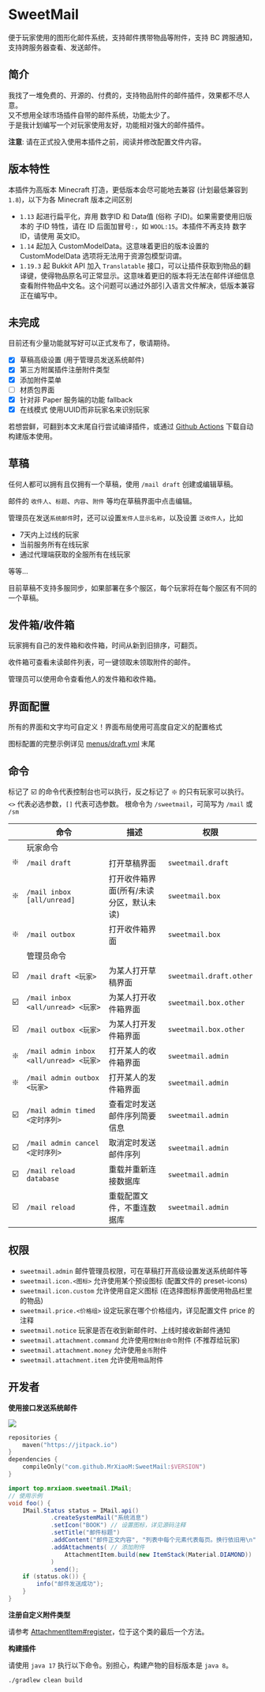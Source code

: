 # SweetMail

便于玩家使用的图形化邮件系统，支持邮件携带物品等附件，支持 BC 跨服通知，支持跨服务器查看、发送邮件。

## 简介

我找了一堆免费的、开源的、付费的，支持物品附件的邮件插件，效果都不尽人意。  
又不想用全球市场插件自带的邮件系统，功能太少了。  
于是我计划编写一个对玩家使用友好，功能相对强大的邮件插件。

**注意**: 请在正式投入使用本插件之前，阅读并修改配置文件内容。

## 版本特性

本插件为高版本 Minecraft 打造，更低版本会尽可能地去兼容 (计划最低兼容到 `1.8`)，以下为各 Minecraft 版本之间区别
+ `1.13` 起进行扁平化，弃用 数字ID 和 Data值 (俗称 子ID)。如果需要使用旧版本的 子ID 特性，请在 ID 后面加冒号`:`，如 `WOOL:15`。本插件不再支持 数字ID，请使用 英文ID。
+ `1.14` 起加入 CustomModelData。这意味着更旧的版本设置的 CustomModelData 选项将无法用于资源包模型词谓。
+ `1.19.3` 起 Bukkit API 加入 `Translatable` 接口，可以让插件获取到物品的翻译键，使得物品原名可正常显示。这意味着更旧的版本将无法在邮件详细信息查看附件物品中文名。这个问题可以通过外部引入语言文件解决，低版本兼容正在编写中。

## 未完成

目前还有少量功能就写好可以正式发布了，敬请期待。

+ [x] 草稿高级设置 (用于管理员发送系统邮件)
+ [x] 第三方附属插件注册附件类型
+ [x] 添加附件菜单
+ [ ] 材质包界面
+ [x] 针对非 Paper 服务端的功能 fallback
+ [x] 在线模式 使用UUID而非玩家名来识别玩家

若想尝鲜，可翻到本文末尾自行尝试编译插件，或通过 [Github Actions](https://github.com/MrXiaoM/SweetMail/actions/workflows/build.yml) 下载自动构建版本使用。

## 草稿

任何人都可以拥有且仅拥有一个草稿，使用 `/mail draft` 创建或编辑草稿。

邮件的 `收件人`、`标题`、`内容`、`附件` 等均在草稿界面中点击编辑。

管理员在发送`系统邮件`时，还可以设置`发件人显示名称`，以及设置 `泛收件人`，比如
+ 7天内上过线的玩家
+ 当前服务所有在线玩家
+ 通过代理端获取的全服所有在线玩家

等等…

目前草稿不支持多服同步，如果部署在多个服区，每个玩家将在每个服区有不同的一个草稿。

## 发件箱/收件箱

玩家拥有自己的发件箱和收件箱，时间从新到旧排序，可翻页。

收件箱可查看未读邮件列表，可一键领取未领取附件的邮件。

管理员可以使用命令查看他人的发件箱和收件箱。

## 界面配置

所有的界面和文字均可自定义！界面布局使用可高度自定义的配置格式

图标配置的完整示例详见 [menus/draft.yml](https://github.com/MrXiaoM/SweetMail/blob/main/src/main/resources/menus/draft.yml) 末尾

## 命令

标记了 ☑️ 的命令代表控制台也可以执行，反之标记了 ❇️ 的只有玩家可以执行。  
`<>` 代表必选参数，`[]` 代表可选参数。
根命令为 `/sweetmail`，可简写为 `/mail` 或 `/sm`

|     | 命令                                    | 描述                    | 权限                      |
|-----|---------------------------------------|-----------------------|-------------------------|
|     | 玩家命令                                  |                       |                         |
| ❇️  | `/mail draft`                         | 打开草稿界面                | `sweetmail.draft`       |
| ❇️  | `/mail inbox [all/unread]`            | 打开收件箱界面(所有/未读分区，默认未读) | `sweetmail.box`         |
| ❇️  | `/mail outbox`                        | 打开收件箱界面               | `sweetmail.box`         |
|     | 管理员命令                                 |                       |                         |
| ☑️  | `/mail draft <玩家>`                    | 为某人打开草稿界面             | `sweetmail.draft.other` |
| ☑️️ | `/mail inbox <all/unread> <玩家>`       | 为某人打开收件箱界面            | `sweetmail.box.other`   |
| ☑️  | `/mail outbox <玩家>`                   | 为某人打开发件箱界面            | `sweetmail.box.other`   |
| ❇️  | `/mail admin inbox <all/unread> <玩家>` | 打开某人的收件箱界面            | `sweetmail.admin`       |
| ❇️  | `/mail admin outbox <玩家>`             | 打开某人的发件箱界面            | `sweetmail.admin`       |
| ☑️  | `/mail admin timed <定时序列>`            | 查看定时发送邮件序列简要信息        | `sweetmail.admin`       |
| ☑️  | `/mail admin cancel <定时序列>`           | 取消定时发送邮件序列            | `sweetmail.admin`       |
| ☑️  | `/mail reload database`               | 重载并重新连接数据库            | `sweetmail.admin`       |
| ☑️  | `/mail reload`                        | 重载配置文件，不重连数据库         | `sweetmail.admin`       |

## 权限

+ `sweetmail.admin` 邮件管理员权限，可在草稿打开高级设置发送系统邮件等
+ `sweetmail.icon.<图标>` 允许使用某个预设图标 (配置文件的 preset-icons)
+ `sweetmail.icon.custom` 允许使用自定义图标 (在选择图标界面使用物品栏里的物品)
+ `sweetmail.price.<价格组>` 设定玩家在哪个价格组内，详见配置文件 price 的注释
+ `sweetmail.notice` 玩家是否在收到新邮件时、上线时接收新邮件通知
+ `sweetmail.attachment.command` 允许使用`控制台命令`附件 (不推荐给玩家)
+ `sweetmail.attachment.money` 允许使用`金币`附件
+ `sweetmail.attachment.item` 允许使用`物品`附件

## 开发者

**使用接口发送系统邮件**

[![](https://jitpack.io/v/MrXiaoM/SweetMail.svg)](https://jitpack.io/#MrXiaoM/SweetMail)
```kotlin
repositories {
    maven("https://jitpack.io")
}
dependencies {
    compileOnly("com.github.MrXiaoM:SweetMail:$VERSION")
}
```

```java
import top.mrxiaom.sweetmail.IMail;
// 使用示例
void foo() {
    IMail.Status status = IMail.api()
            .createSystemMail("系统消息")
            .setIcon("BOOK") // 设置图标，详见源码注释
            .setTitle("邮件标题")
            .addContent("邮件正文内容", "列表中每个元素代表每页。换行依旧用\n")
            .addAttachments( // 添加附件
                AttachmentItem.build(new ItemStack(Material.DIAMOND))
            )
            .send();
    if (status.ok()) {
        info("邮件发送成功");
    }
}
```

**注册自定义附件类型**

请参考 [AttachmentItem#register](https://github.com/MrXiaoM/SweetMail/blob/main/src/main/java/top/mrxiaom/sweetmail/attachments/AttachmentItem.java)，位于这个类的最后一个方法。

**构建插件**

请使用 `java 17` 执行以下命令。别担心，构建产物的目标版本是 `java 8`。

```shell
./gradlew clean build
```
